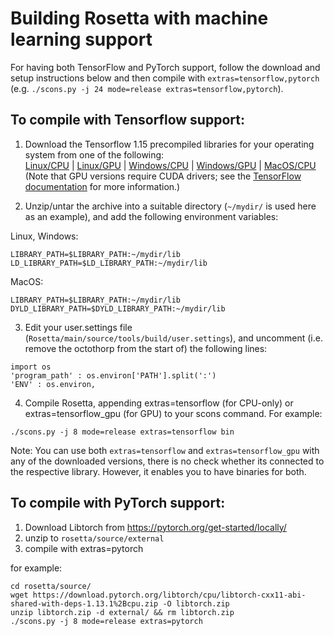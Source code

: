 # Building Rosetta with machine learning support

For having both TensorFlow and PyTorch support, follow the download and setup instructions below and then compile with `extras=tensorflow,pytorch` (e.g. `./scons.py -j 24 mode=release extras=tensorflow,pytorch`).

## To compile with Tensorflow support:

1. Download the Tensorflow 1.15 precompiled libraries for your operating system from one of the following:   
[Linux/CPU](https://storage.googleapis.com/tensorflow/libtensorflow/libtensorflow-cpu-linux-x86_64-1.15.0.tar.gz) | [Linux/GPU](https://storage.googleapis.com/tensorflow/libtensorflow/libtensorflow-gpu-linux-x86_64-1.15.0.tar.gz) | [Windows/CPU](https://storage.googleapis.com/tensorflow/libtensorflow/libtensorflow-cpu-windows-x86_64-1.15.0.zip) | [Windows/GPU](https://storage.googleapis.com/tensorflow/libtensorflow/libtensorflow-gpu-windows-x86_64-1.15.0.zip) | 
[MacOS/CPU](https://storage.googleapis.com/tensorflow/libtensorflow/libtensorflow-cpu-darwin-x86_64-1.15.0.tar.gz)  
(Note that GPU versions require CUDA drivers; see the [TensorFlow documentation](https://www.tensorflow.org/install/lang_c) for more information.)  

2. Unzip/untar the archive into a suitable directory (`~/mydir/` is used here as an example), and add the following environment variables:

Linux, Windows: 
```
LIBRARY_PATH=$LIBRARY_PATH:~/mydir/lib 
LD_LIBRARY_PATH=$LD_LIBRARY_PATH:~/mydir/lib 
```
MacOS:
``` 
LIBRARY_PATH=$LIBRARY_PATH:~/mydir/lib 
DYLD_LIBRARY_PATH=$DYLD_LIBRARY_PATH:~/mydir/lib
```

3. Edit your user.settings file (`Rosetta/main/source/tools/build/user.settings`), and uncomment (i.e. remove the octothorp from the start of) the following lines: 
```
import os  
'program_path' : os.environ['PATH'].split(':')
'ENV' : os.environ,
```

4. Compile Rosetta, appending extras=tensorflow (for CPU-only) or extras=tensorflow_gpu (for GPU) to your scons command. For example: 
```
./scons.py -j 8 mode=release extras=tensorflow bin
```

Note: You can use both `extras=tensorflow` and `extras=tensorflow_gpu` with any of the downloaded versions, there is no check whether its connected to the respective library. However, it enables you to have binaries for both.

## To compile with PyTorch support:
1. Download Libtorch from https://pytorch.org/get-started/locally/
2. unzip to `rosetta/source/external`
3. compile with extras=pytorch

for example:
```
cd rosetta/source/
wget https://download.pytorch.org/libtorch/cpu/libtorch-cxx11-abi-shared-with-deps-1.13.1%2Bcpu.zip -O libtorch.zip
unzip libtorch.zip -d external/ && rm libtorch.zip
./scons.py -j 8 mode=release extras=pytorch
```